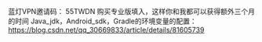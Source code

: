 蓝灯VPN邀请码：  55TWDN   购买专业版填入，这样你和我都可以获得额外三个月的时间
Java_jdk，Android_sdk，Gradle的环境变量的配置：https://blog.csdn.net/qq_30669833/article/details/81605739
